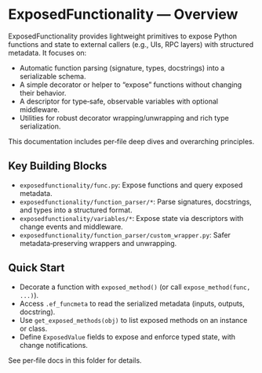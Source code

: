 # ExposedFunctionality — Overview

ExposedFunctionality provides lightweight primitives to expose Python functions and state to external callers (e.g., UIs, RPC layers) with structured metadata. It focuses on:

- Automatic function parsing (signature, types, docstrings) into a serializable schema.
- A simple decorator or helper to “expose” functions without changing their behavior.
- A descriptor for type‑safe, observable variables with optional middleware.
- Utilities for robust decorator wrapping/unwrapping and rich type serialization.

This documentation includes per‑file deep dives and overarching principles.

## Key Building Blocks

- `exposedfunctionality/func.py`: Expose functions and query exposed metadata.
- `exposedfunctionality/function_parser/*`: Parse signatures, docstrings, and types into a structured format.
- `exposedfunctionality/variables/*`: Expose state via descriptors with change events and middleware.
- `exposedfunctionality/function_parser/custom_wrapper.py`: Safer metadata‑preserving wrappers and unwrapping.

## Quick Start

- Decorate a function with `exposed_method()` (or call `expose_method(func, ...)`).
- Access `.ef_funcmeta` to read the serialized metadata (inputs, outputs, docstring).
- Use `get_exposed_methods(obj)` to list exposed methods on an instance or class.
- Define `ExposedValue` fields to expose and enforce typed state, with change notifications.

See per‑file docs in this folder for details.

